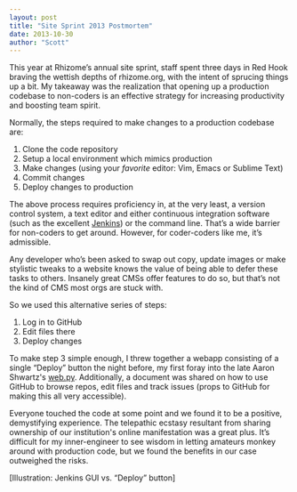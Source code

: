 ```yaml
---
layout: post
title: "Site Sprint 2013 Postmortem"
date: 2013-10-30
author: "Scott"
---
```


This year at Rhizome’s annual site sprint, staff spent three days in Red Hook braving the wettish depths of rhizome.org, with the intent of sprucing things up a bit. My takeaway was the realization that opening up a production codebase to non-coders is an effective strategy for increasing productivity and boosting team spirit.

Normally, the steps required to make changes to a production codebase are:

1. Clone the code repository
2. Setup a local environment which mimics production
3. Make changes (using your *favorite* editor: Vim, Emacs or Sublime Text)
4. Commit changes
5. Deploy changes to production

The above process requires proficiency in, at the very least, a version control system, a text editor and either continuous integration software (such as the excellent [Jenkins](http://jenkins-ci.org/content/about-jenkins-ci)) or the command line. That’s a wide barrier for non-coders to get around. However, for coder-coders like me, it’s admissible.

<!--more-->

Any developer who’s been asked to swap out copy, update images or make stylistic tweaks to a website knows the value of being able to defer these tasks to others. Insanely great CMSs offer features to do so, but that’s not the kind of CMS most orgs are stuck with.

So we used this alternative series of steps:

1. Log in to GitHub
2. Edit files there
3. Deploy changes

To make step 3 simple enough, I threw together a webapp consisting of a single “Deploy” button the night before, my first foray into the late Aaron Shwartz's [web.py](http://webpy.org/philosophy). Additionally, a document was shared on how to use GitHub to browse repos, edit files and track issues (props to GitHub for making this all very accessible).

Everyone touched the code at some point and we found it to be a positive, demystifying experience. The telepathic ecstasy resultant from sharing ownership of our institution's online manifestation was a great plus. It’s difficult for my inner-engineer to see wisdom in letting amateurs monkey around with production code, but we found the benefits in our case outweighed the risks.

[Illustration: Jenkins GUI vs. “Deploy” button]
